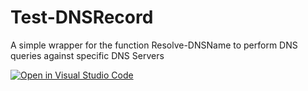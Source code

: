 # Test-DNSRecord

A simple wrapper for the function Resolve-DNSName to perform DNS queries against specific DNS Servers

[![Open in Visual Studio Code](https://img.shields.io/static/v1?logo=visualstudiocode&label=&message=Open%20in%20Visual%20Studio%20Code&labelColor=2c2c32&color=007acc&logoColor=007acc)](https://open.vscode.dev/gabriel-vanca/Test-DNSRecord)
